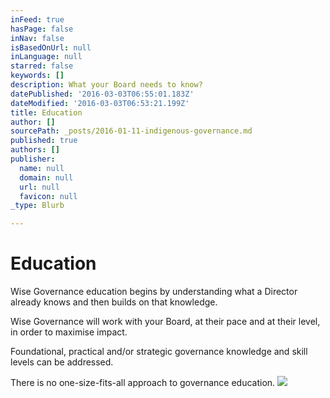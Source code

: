 ```yaml
---
inFeed: true
hasPage: false
inNav: false
isBasedOnUrl: null
inLanguage: null
starred: false
keywords: []
description: What your Board needs to know?
datePublished: '2016-03-03T06:55:01.183Z'
dateModified: '2016-03-03T06:53:21.199Z'
title: Education
author: []
sourcePath: _posts/2016-01-11-indigenous-governance.md
published: true
authors: []
publisher:
  name: null
  domain: null
  url: null
  favicon: null
_type: Blurb

---
```

# Education

Wise Governance education begins by understanding what a Director already
knows and then builds on that knowledge.

Wise Governance will work with your Board, at their pace and at their
level, in order to maximise impact. 

Foundational, practical and/or strategic governance knowledge and skill
levels can be addressed.

There is no one-size-fits-all approach to governance education.
![](https://the-grid-user-content.s3-us-west-2.amazonaws.com/9abfc959-3ab8-4823-a767-a3ca6b0a8f0e.jpg)